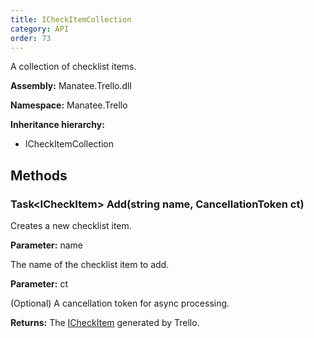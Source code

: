 ```yaml
---
title: ICheckItemCollection
category: API
order: 73
---
```


A collection of checklist items.

**Assembly:** Manatee.Trello.dll

**Namespace:** Manatee.Trello

**Inheritance hierarchy:**

- ICheckItemCollection

## Methods

### Task&lt;ICheckItem&gt; Add(string name, CancellationToken ct)

Creates a new checklist item.

**Parameter:** name

The name of the checklist item to add.

**Parameter:** ct

(Optional) A cancellation token for async processing.

**Returns:** The [ICheckItem](../ICheckItem#icheckitem) generated by Trello.

